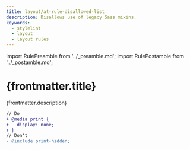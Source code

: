```yaml
---
title: layout/at-rule-disallowed-list
description: Disallows use of legacy Sass mixins.
keywords:
  - stylelint
  - layout
  - layout rules
---
```


import RulePreamble from '../_preamble.md';
import RulePostamble from '../_postamble.md';

# {frontmatter.title}

<Lede>{frontmatter.description}</Lede>

<RulePreamble category="layout" />

```diff
// Do
+ @media print {
+   display: none;
+ }
// Don't
- @include print-hidden;
```

<RulePostamble />

